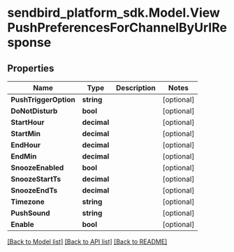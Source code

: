 
# sendbird_platform_sdk.Model.ViewPushPreferencesForChannelByUrlResponse

## Properties

Name | Type | Description | Notes
------------ | ------------- | ------------- | -------------
**PushTriggerOption** | **string** |  | [optional] 
**DoNotDisturb** | **bool** |  | [optional] 
**StartHour** | **decimal** |  | [optional] 
**StartMin** | **decimal** |  | [optional] 
**EndHour** | **decimal** |  | [optional] 
**EndMin** | **decimal** |  | [optional] 
**SnoozeEnabled** | **bool** |  | [optional] 
**SnoozeStartTs** | **decimal** |  | [optional] 
**SnoozeEndTs** | **decimal** |  | [optional] 
**Timezone** | **string** |  | [optional] 
**PushSound** | **string** |  | [optional] 
**Enable** | **bool** |  | [optional] 

[[Back to Model list]](../README.md#documentation-for-models)
[[Back to API list]](../README.md#documentation-for-api-endpoints)
[[Back to README]](../README.md)

